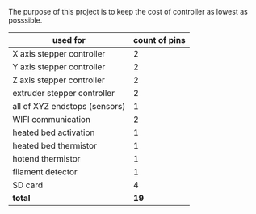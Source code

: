 
The purpose of this project is to keep the cost of controller as lowest as posssible.

| used for                                 | count of pins |
|------------------------------------------|---------------|
| X axis stepper controller                | 2             |
| Y axis stepper controller                | 2             |
| Z axis stepper controller                | 2             |
| extruder stepper controller              | 2             |
| all of XYZ endstops (sensors)            | 1             |
| WIFI communication                       | 2             |
| heated bed activation                    | 1             |
| heated bed thermistor                    | 1             |
| hotend thermistor                        | 1             |
| filament detector                        | 1             |
| SD card                                  | 4             |
| **total**                                | **19**        |